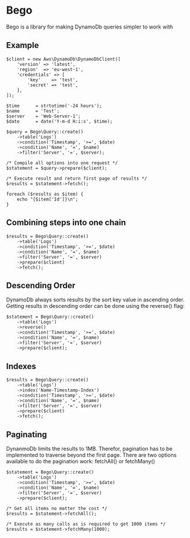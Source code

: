 # Bego

Bego is a library for making DynamoDb queries simpler to work with

## Example ##
```
$client = new Aws\DynamoDb\DynamoDbClient([
    'version' => 'latest',
    'region'  => 'eu-west-1',
    'credentials' => [
        'key'    => 'test',
        'secret' => 'test',
    ],
]);

$time      = strtotime('-24 hours');
$name      = 'Test';
$server    = 'Web-Server-1';
$date      = date('Y-m-d H:i:s', $time);

$query = Bego\Query::create()
    ->table('Logs')
    ->condition('Timestamp', '>=', $date)
    ->condition('Name', '=', $name)
    ->filter('Server', '=', $server);

/* Compile all options into one request */
$statement = $query->prepare($client);

/* Execute result and return first page of results */
$results = $statement->fetch(); 

foreach ($results as $item) {
    echo "{$item['Id']}\n";
}
```


## Combining steps into one chain ##
```
$results = Bego\Query::create()
    ->table('Logs')
    ->condition('Timestamp', '>=', $date)
    ->condition('Name', '=', $name)
    ->filter('Server', '=', $server)
    ->prepare($client)
    ->fetch(); 

```

## Descending Order ##
DynamoDb always sorts results by the sort key value in ascending order. Getting results in descending order can be done using the reverse() flag:
```
$statement = Bego\Query::create()
    ->table('Logs')
    ->reverse()
    ->condition('Timestamp', '>=', $date)
    ->condition('Name', '=', $name)
    ->filter('Server', '=', $server)
    ->prepare($client);
```

## Indexes ##
```
$results = Bego\Query::create()
    ->table('Logs')
    ->index('Name-Timestamp-Index')
    ->condition('Timestamp', '>=', $date)
    ->condition('Name', '=', $name)
    ->filter('Server', '=', $server)
    ->prepare($client)
    ->fetch();
```

## Paginating ##
DynanmoDb limits the results to 1MB. Therefor, pagination has to be implemented to traverse beyond the first page. There are two options available to do the pagination work: fetchAll() or fetchMany()
```
$statement = Bego\Query::create()
    ->table('Logs')
    ->condition('Timestamp', '>=', $date)
    ->condition('Name', '=', $name)
    ->filter('Server', '=', $server)
    ->prepare($client);

/* Get all items no matter the cost */
$results = $statement->fetchAll();

/* Execute as many calls as is required to get 1000 items */
$results = $statement->fetchMany(1000); 
```